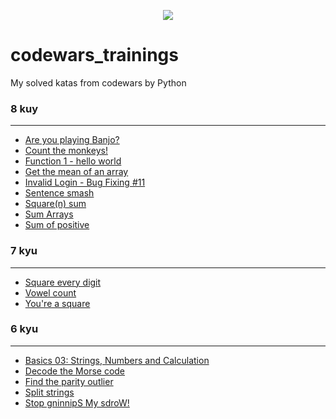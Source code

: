 <p align="center">

<img src="https://www.codewars.com/packs/assets/logo-square-red-big.c74ae0e7.png">
</p>

# codewars_trainings
My solved katas from codewars by Python

### 8 kuy
***
* <a href="https://github.com/amoglock/codewars_trainings/blob/main/8_kyu/are_you_banjo.py">Are you playing Banjo?</a>
* [Count the monkeys!](https://github.com/amoglock/codewars_trainings/blob/main/8_kyu/count_monkeys.py)
* [Function 1 - hello world](https://github.com/amoglock/codewars_trainings/blob/main/8_kyu/hello_world.py)
* [Get the mean of an array](https://github.com/amoglock/codewars_trainings/blob/main/8_kyu/get_mean_array.py) 
* [Invalid Login - Bug Fixing #11](https://github.com/amoglock/codewars_trainings/blob/main/8_kyu/bug_fixing_11.py)
* [Sentence smash](https://github.com/amoglock/codewars_trainings/blob/main/8_kyu/sentence_smash.py)
* <a href="https://github.com/amoglock/codewars_trainings/blob/main/8_kyu/square(n)_sum.py">Square(n) sum</a>
* <a href="https://github.com/amoglock/codewars_trainings/blob/main/8_kyu/sum_arrays.py">Sum Arrays</a>
* <a href="https://github.com/amoglock/codewars_trainings/blob/main/8_kyu/sum_of_positive.py">Sum of positive</a>

### 7 kyu
***
* <a href="https://github.com/amoglock/codewars_trainings/blob/main/7_kyu/square_every_digit.py">Square every digit</a>
* <a href="https://github.com/amoglock/codewars_trainings/blob/main/7_kyu/vowel_count.py">Vowel count</a>
* [You're a square](https://github.com/amoglock/codewars_trainings/blob/main/7_kyu/you_are_square.py)

### 6 kyu
***
* [Basics 03: Strings, Numbers and Calculation](https://github.com/amoglock/codewars_trainings/blob/main/6_kyu/basics_03.py)
* <a href="https://github.com/amoglock/codewars_trainings/blob/main/6_kyu/decode_the_morse_code.py">Decode the Morse code</a>
* <a href="https://github.com/amoglock/codewars_trainings/blob/main/6_kyu/find_the_parity_outlier.py">Find the parity outlier</a>
* [Split strings](https://github.com/amoglock/codewars_trainings/blob/main/6_kyu/split_strings.py)
* <a href="https://github.com/amoglock/codewars_trainings/blob/main/6_kyu/stop_gninnips_my_sdrow.py">Stop gninnipS My sdroW!</a>